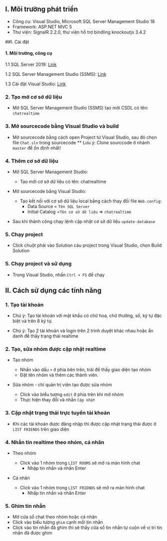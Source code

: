 ## I. Môi trường phát triển
   * Công cụ: Visual Studio, Microsoft SQL Server Management Studio 18
   * Framework: ASP.NET MVC 5
   * Thư viện: SignaIR 2.2.0, thư viện hỗ trợ bindling knockoutjs 3.4.2

##I. Cài đặt
#### 1. Môi trường, công cụ

  1.1 SQL Server 2019: [Link](https://go.microsoft.com/fwlink/?linkid=866662)
  
  1.2 SQL Server Management Studio (SSMS): [Link](https://aka.ms/ssmsfullsetup)
  
  1.3 Cài đặt Visual Studio:  [Link](https://visualstudio.microsoft.com/thank-you-downloading-visual-studio/?sku=Enterprise&rel=16) 
### 2. Tạo mở cơ sở dữ liệu

  * Mở SQL Server Management Studio (SSMS) tạo mới CSDL có tên: `chatrealtime`   
  
### 3. Mở sourcecode bằng Visual Studio và build   
  * Mở sourcecode bằng cách open Project từ Visual Studio, sau đó chọn file `Chat.sln` trong sourcecode
  ** Lưu ý: Clone sourccode ở nhánh `master` để ổn định nhất!
### 4. Thêm cơ sở dữ liệu

  * Mở SQL Server Management Studio: 
    * Tạo mới cơ sở dữ liệu có tên: chatrealtime
    
  * Mở sourcecode bằng Visual Studio:
    * Tạo kết nối với cơ sở dữ liệu local bằng cách thay đổi file `Web.config`:
      * Data Source = `Tên SQL Server`
      * Initial Catalog =`Tên cơ sở dữ liệu` => `chatrealtime`      
  
  * Sau khi thành công chạy lệnh cập nhật cơ sở dữ liệu `update-database`
### 5. Chạy project 
  * Click chuột phải vào Solution cảu project trong Visual Studio, chọn Build Solution 
     
### 5. Chạy project và sử dụng
  * Trong Visual Studio, nhấn `Ctrl + F5` để chạy

## II. Cách sử dụng các tính năng

### 1. Tạo tài khoản
  
  * Chú ý: Tạo tài khoản với mật khẩu có chữ hoa, chữ thường, số, ký tự đặc biệt và trên 8 ký tự.
   
  * Chú ý: Tạo 2 tài khoản và login trên 2 trình duyệt khác nhau hoặc ẩn danh để thấy trạng thái realtime

### 2. Tạo, sửa nhóm được cập nhật realtime 

  * Tạo nhóm
  
    * Nhấn vào dấu `+` ở phía bên trên, trái để thấy giao diện tạo nhóm
    * Đặt tên nhóm và thêm các thành viên.
    
  * Sửa nhóm - chỉ quản trị viên tạo được sửa nhóm
  
    * Click vào biểu tượng `edit` ở phía trên khi mở nhóm
    * Thực hiện thay đổi và nhấn `Cập nhật`
    
### 3. Cập nhật trạng thái trực tuyến tài khoản

  * Khi các tài khoản được đăng nhập thì được cập nhật trạng thái được ở `LIST FRIENDS` trên giao diện

### 4. Nhắn tin realtime theo nhóm, cá nhân
  
  * Theo nhóm
    * Click vào 1 nhóm trong `LIST ROOMS` sẽ mở ra màn hình chat
        * Nhập tin nhắn và nhấn Enter
  
  * Cá nhân
    * Click vào 1 nhóm trong `LIST FRIENDS` sẽ mở ra màn hình chat 
        * Nhấp tin nhắn và nhấn Enter
        
### 5. Ghim tin nhắn

  * Mở cửa sổ chat theo nhóm hoặc cá nhân
  * Click vào biểu tượng `ghim` cạnh mỗi tin nhắn
  * Click vào tin nhắn đã ghim thì sẽ thấy cửa sổ tin nhắn tự cuộn về vị trí tin nhắn đã được ghim
